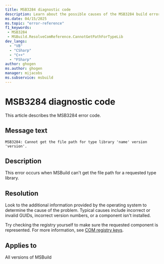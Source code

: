 ```yaml
---
title: MSB3284 diagnostic code
description: Learn about the possible causes of the MSB3284 build error and get troubleshooting tips.
ms.date: 04/15/2025
ms.topic: "error-reference"
f1_keywords:
 - MSB3284
 - MSBuild.ResolveComReference.CannotGetPathForTypeLib
dev_langs:
  - "VB"
  - "CSharp"
  - "C++"
  - "FSharp"
author: ghogen
ms.author: ghogen
manager: mijacobs
ms.subservice: msbuild
---
```

# MSB3284 diagnostic code

<!-- :::ErrorDefinitionDescription::: -->
<!-- :::editable-content name="introDescription"::: -->
This article describes the MSB3284 error code.
<!-- :::editable-content-end::: -->

## Message text

`MSB3284: Cannot get the file path for type library 'name' version 'version'.`

<!-- :::editable-content name="postOutputDescription"::: -->
## Description

This error occurs when MSBuild can't get the file path for a requested type library.

## Resolution

Look to the additional information provided by the operating system to determine the cause of the problem. Typical causes include incorrect or invalid GUIDs, incorrect version numbers, or a component isn't installed.

Try checking the registry yourself to make sure the requested component is represented. For more information, see [COM registry keys](/windows/win32/com/com-registry-keys).
<!-- :::editable-content-end::: -->
<!-- :::ErrorDefinitionDescription-end::: -->

## Applies to

All versions of MSBuild
